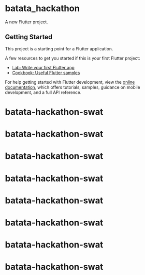 # batata_hackathon

A new Flutter project.

## Getting Started

This project is a starting point for a Flutter application.

A few resources to get you started if this is your first Flutter project:

- [Lab: Write your first Flutter app](https://docs.flutter.dev/get-started/codelab)
- [Cookbook: Useful Flutter samples](https://docs.flutter.dev/cookbook)

For help getting started with Flutter development, view the
[online documentation](https://docs.flutter.dev/), which offers tutorials,
samples, guidance on mobile development, and a full API reference.
# batata-hackathon-swat
# batata-hackathon-swat
# batata-hackathon-swat
# batata-hackathon-swat
# batata-hackathon-swat
# batata-hackathon-swat
# batata-hackathon-swat
# batata-hackathon-swat
